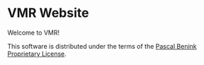 # VMR Website

Welcome to VMR!

This software is distributed under the terms of the [Pascal Benink Proprietary License](LICENSE.md).

